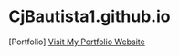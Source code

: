 # CjBautista1.github.io
[Portfolio]
<a href="https://CjBautista1.github.io/about-me/" target="_blank">
  Visit My Portfolio Website
</a>
